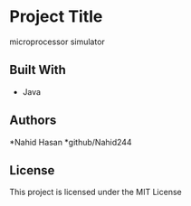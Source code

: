# Project Title
microprocessor simulator

## Built With

* Java


## Authors

*Nahid Hasan
*github/Nahid244



## License

This project is licensed under the MIT License 
